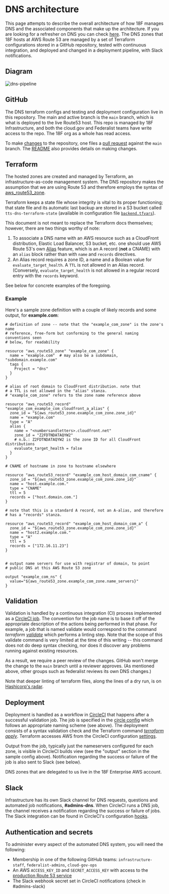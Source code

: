 # DNS architecture

This page attempts to describe the overall architecture of how 18F manages DNS and the associated components that make up the architecture. If you are looking for a refresher on DNS you can check [here](https://docs.google.com/presentation/d/11_bu_a1W2jw57jRT2mteo16TZmSWLOeoVtdf-Flskcg/). The DNS zones that 18F hosts at AWS Route 53 are managed by a set of Terraform configurations stored in a GitHub repository, tested with continuous integration, and deployed and changed in a deployment pipeline, with Slack notifications.

## Diagram

![dns-pipeline](https://user-images.githubusercontent.com/20934414/34623560-7dd34d3c-f217-11e7-95fd-1cc8236d4b5b.png)

## GitHub

The DNS terraform configs and testing and deployment configuration live in this repository. The main and active branch is the `main` branch, which is what is deployed to the live Route53 host. This repo is managed by 18F Infrastructure, and both the cloud.gov and Federalist teams have write access to the repo. The 18F org as a whole has read access.

To make [changes](https://github.com/18F/Infrastructure/wiki/Making-DNS-changes) to the repository, one files a [pull request](https://github.com/18F/dns/pulls) against the `main` branch. The [README](../README.md#making-changes) also provides details on making changes.

## Terraform

The hosted zones are created and managed by Terraform, an infrastructure-as-code management system. The DNS repository makes the assumption that we are using Route 53 and therefore employs the syntax of [aws_route53_zone](https://www.terraform.io/docs/providers/aws/d/route53_zone.html).

Terraform keeps a state file whose integrity is vital to its proper functioning; that state file and its automatic last backup are stored in a S3 bucket called `tts-dns-terraform-state` (available in configuration file [`backend.tfvars`](../terraform/backend.tfvars)).

This document is not meant to replace the Terraform docs themselves; however, there are two things worthy of note:

1. To associate a DNS name with an AWS resource such as a CloudFront distribution, Elastic Load Balancer, S3 bucket, etc. one should use AWS Route 53's own [Alias](http://docs.aws.amazon.com/Route53/latest/DeveloperGuide/resource-record-sets-choosing-alias-non-alias.html) feature, which is an A record (**not** a CNAME) with an `alias` block rather than with `name` and `records` directives.
2. An Alias record requires a zone ID, a name and a Boolean value for `evaluate_target_health`. A `TTL` is not allowed in an Alias record. (Conversely, `evaluate_target_health` is not allowed in a regular record entry with the `records` keyword.

See below for concrete examples of the foregoing.

### Example

Here's a sample zone definition with a couple of likely records and some output, for **example.com**:

```hcl
# definition of zone -- note that the "example_com_zone" is the zone's name
# reference, free-form but conforming to the general naming conventions seen
# below, for readability

resource "aws_route53_zone" "example_com_zone" {
  name = "example.com"  # may also be a subdomain, "subdomain.example.com"
  tags {
    Project = "dns"
  }
}

# alias of root domain to CloudFront distribution. note that
# a TTL is not allowed in the "alias" stanza.
# "example_com_zone" refers to the zone name reference above

resource "aws_route53_record" "example_com_example_com_cloudfront_a_alias" {
  zone_id = "${aws_route53_zone.example_com_zone.zone_id}"
  name = "example.com"
  type = "A"
  alias {
    name = "<numbersandletters>.cloudfront.net"
    zone_id = "Z2FDTNDATAQYW2"
    # n.b.: Z2FDTNDATAQYW2 is the zone ID for all CloudFront distributions
    evaluate_target_health = false
  }
}

# CNAME of hostname in zone to hostname elsewhere

resource "aws_route53_record" "example_com_host_domain_com_cname" {
  zone_id = "${aws_route53_zone.example_com_zone.zone_id}"
  name = "host.example.com."
  type = "CNAME"
  ttl = 5
  records = ["host.domain.com."]
}

# note that this is a standard A record, not an A-alias, and therefore
# has a "records" stanza.

resource "aws_route53_record" "example_com_host_domain_com_a" {
  zone_id = "${aws_route53_zone.example_com_zone.zone_id}"
  name = "host2.example.com."
  type = "A"
  ttl = 5
  records = ["172.16.11.23"]
}


# output name servers for use with registrar of domain, to point
# public DNS at this AWS Route 53 zone

output "example_com_ns" {
  value="${aws_route53_zone.example_com_zone.name_servers}"
}
```

## Validation

Validation is handled by a continuous integration (CI) process implemented as a [CircleCI job](https://circleci.com/gh/18F/dns). The convention for the job name is to base it off of the appropriate description of the actions being performed in that phase. For example, a job that is named validate would correspond to the command _terraform [validate](https://www.terraform.io/docs/commands/validate.html)_ which performs a linting step. Note that the scope of this validate command is very limited at the time of this writing -- this command does not do deep syntax checking, nor does it discover any problems running against existing resources.

As a result, we require a peer review of the changes. GitHub won't merge the change to the `main` branch until a reviewer approves. (As mentioned above, other groups such as federalist reviews its own DNS changes.)

Note that deeper linting of terraform files, along the lines of a dry run, is on [Hashicorp's radar](https://github.com/hashicorp/terraform/issues/11427).

## Deployment

Deployment is handled as a workflow in [CircleCI](https://circleci.com/gh/18F/dns) that happens after a successful validation job. The job is specified in the [circle config](../.circleci/config.yml) which follows an appropriate naming scheme (see above). The deployment consists of a syntax validation check and the Terraform command [_terraform apply_](https://www.terraform.io/docs/commands/apply.html). Terraform accesses AWS from the CircleCI configuration [settings](https://circleci.com/gh/18F/dns/edit).

Output from the job, typically just the nameservers configured for each zone, is visible in CircleCI builds view (see the "output" section in the sample config above). Notification regarding the success or failure of the job is also sent to Slack (see below).

DNS zones that are delegated to us live in the 18F Enterprise AWS account.

## Slack

Infrastructure has its own Slack channel for DNS requests, questions and automated job notifications, **#admins-dns**. When CircleCI runs a DNS job, the channel receives a notification regarding the success or failure of jobs. The Slack integration can be found in CircleCI's configuration [hooks](https://circleci.com/gh/18F/dns/edit#hooks).

## Authentication and secrets

To administer every aspect of the automated DNS system, you will need the following:

- Membership in one of the following GitHub teams: `infrastructure-staff`, `federalist-admins`, `cloud-gov-ops`
- An AWS `ACCESS_KEY_ID` and `SECRET_ACCESS_KEY` with access to the [production Route 53 service](https://18f.signin.aws.amazon.com/console)
- The Slack webhook secret set in CircleCI notifications (check in #admins-slack)

